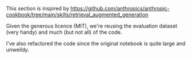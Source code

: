 This section is inspired by https://github.com/anthropics/anthropic-cookbook/tree/main/skills/retrieval_augmented_generation

Given the generous licence (MIT), we're reusing the evaluation dataset (very handy) and much (but not all) of the code.

I've also refactored the code since the original notebook is quite large and unweildy.
